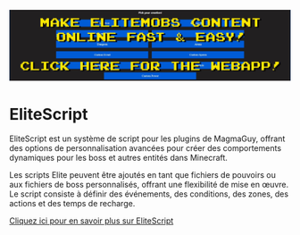 [![webapp_banner.jpg](../../../img/wiki/webapp_banner.jpg)](https://magmaguy.com/webapp/webapp.html)

# EliteScript

EliteScript est un système de script pour les plugins de MagmaGuy, offrant des options de personnalisation avancées pour créer des comportements dynamiques pour les boss et autres entités dans Minecraft.

Les scripts Elite peuvent être ajoutés en tant que fichiers de pouvoirs ou aux fichiers de boss personnalisés, offrant une flexibilité de mise en œuvre. Le script consiste à définir des événements, des conditions, des zones, des actions et des temps de recharge.

[Cliquez ici pour en savoir plus sur EliteScript]($language$/elitemobs/creating_powers.md)
